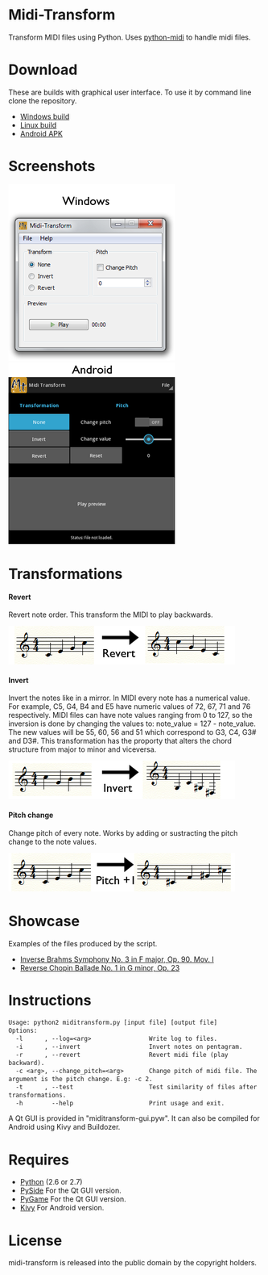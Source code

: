 Midi-Transform
============

Transform MIDI files using Python. Uses [python-midi](https://github.com/vishnubob/python-midi) to handle midi files.

Download
===========

These are builds with graphical user interface. To use it by command line clone the repository.

* [Windows build](https://drive.google.com/file/d/0B3A4M1pvdmsGN0pxYXFBaGN5Ums/view?usp=sharing)
* [Linux build](https://drive.google.com/file/d/0B3A4M1pvdmsGZEFOT21mTVpveUE/view?usp=sharing)
* [Android APK](https://drive.google.com/file/d/0B3A4M1pvdmsGSHdTTXQzVkxwclk/view?usp=sharing)

Screenshots
===========
![Windows](extra/qt_screenshot.png?raw=true "Windows") 
![Android](extra/android_screenshot.png?raw=true "Android")


Transformations
===============
#### Revert
Revert note order. This transform the MIDI to play backwards.

![Revert example](extra/RevertTransform.png?raw=true "Revert example")

#### Invert
Invert the notes like in a mirror. In MIDI every note has a numerical value. For example, C5, G4, B4 and E5 have numeric values of 72, 67, 71 and 76 respectively. MIDI files can have note values ranging from 0 to 127, so the inversion is done by changing the values to: note_value = 127 - note_value. The new values will be 55, 60, 56 and 51 which correspond to G3, C4, G3# and D3#. This transformation has the proporty that alters the chord structure from major to minor and viceversa.

![Invert example](extra/InvertTransform.png?raw=true "Invert example")

#### Pitch change
Change pitch of every note. Works by adding or sustracting the pitch change to the note values.

![Pitch change example](extra/PitchTransform.png?raw=true "Pitch change example")

Showcase
===========

Examples of the files produced by the script.

* [Inverse Brahms Symphony No. 3 in F major, Op. 90. Mov. I](https://www.youtube.com/watch?v=kfrJyiVtBUI)
* [Reverse Chopin Ballade No. 1 in G minor, Op. 23](https://www.youtube.com/watch?v=fBDhxt-4A1Y)


Instructions
===========
```
Usage: python2 miditransform.py [input file] [output file]
Options:
  -l      , --log=<arg>                Write log to files.
  -i      , --invert                   Invert notes on pentagram.
  -r      , --revert                   Revert midi file (play backward).
  -c <arg>, --change_pitch=<arg>       Change pitch of midi file. The argument is the pitch change. E.g: -c 2.
  -t      , --test                     Test similarity of files after transformations.
  -h        --help                     Print usage and exit.
```

A Qt GUI is provided in "miditransform-gui.pyw". It can also be compiled for Android using Kivy and Buildozer.

Requires
===========

* [Python](http://www.python.org/download/) (2.6 or 2.7)
* [PySide](http://qt-project.org/wiki/PySide) For the Qt GUI version.
* [PyGame](http://pygame.org) For the Qt GUI version.
* [Kivy](http://kivy.org) For Android version.

License
===========
midi-transform is released into the public domain by the copyright holders.